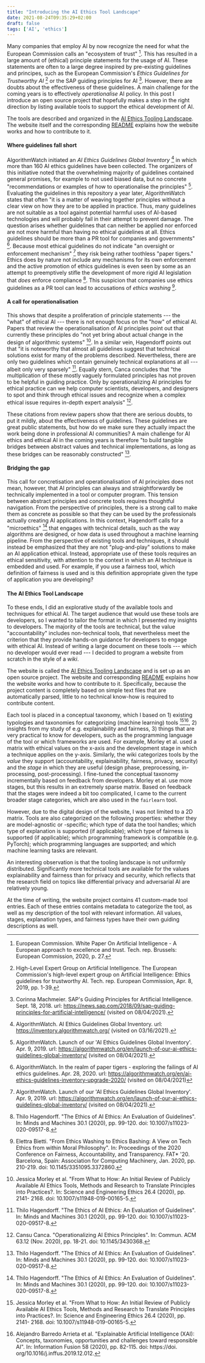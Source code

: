 ```yaml
---
title: "Introducing the AI Ethics Tool Landscape"
date: 2021-08-24T09:35:29+02:00
draft: false
tags: ['AI', 'ethics']
---
```


Many companies that employ AI by now recognize the need for what the European Commission calls an "ecosystem of trust" [^7].
This has resulted in a large amount of (ethical) principle statements for the usage of AI.
These statements are often to a large degree inspired by pre-existing guidelines and principes, such as the European Commission's *Ethics Guidelines for Trustworthy AI* [^9] or the SAP guiding principles for AI [^10].
However, there are doubts about the effectiveness of these guidelines.
A main challenge for the coming years is to effectively *operationalise* AI policy.
In this post I introduce an open source project that hopefully makes a step in the right direction by listing available tools to support the ethical development of AI.

The tools are described and organized in the [AI Ethics Tooling Landscape](https://edwinwenink.github.io/ai-ethics-tool-landscape/).
The website itself and the corresponding [README](https://github.com/EdwinWenink/ai-ethics-tool-landscape/blob/main/README.md) explains how the website works and how to contribute to it.

#### Where guidelines fall short

AlgorithmWatch initiated an *AI Ethics Guidelines Global Inventory*
[^1] in which more than 160 AI ethics guidelines have been
collected. The organizers of this initiative noted that the overwhelming
majority of guidelines contained general promises, for example to not
used biased data, but no concrete "recommendations or examples of how to
operationalise the principles" [^3]. Evaluating the
guidelines in this repository a year later, AlgorithmWatch states that
often "it is a matter of weaving together principles without a clear
view on how they are to be applied in practice. Thus, many guidelines
are not suitable as a tool against potential harmful uses of AI-based
technologies and will probably fail in their attempt to prevent damage.
The question arises whether guidelines that can neither be applied nor
enforced are not more harmful than having no ethical guidelines at all.
Ethics guidelines should be more than a PR tool for companies and
governments" [^2]. Because most ethical guidelines do
not indicate "an oversight or enforcement mechanism"
[^3] they risk being rather toothless "paper tigers."
Ethics does by nature not include any mechanisms for its own enforcement
and the active promotion of ethics guidelines is even seen by some as an
attempt to preemptively stifle the development of more rigid AI
legislation that *does* enforce compliance [^8].
This suspicion that companies use ethics guidelines as a PR tool can
lead to accusations of *ethics washing* [^5].

#### A call for operationalisation

This shows that despite a proliferation of principle statements --- the
"what" of ethical AI --- there is not enough focus on the "how" of
ethical AI. Papers that review the operationalisation of AI principles point out that currently these principles do "not yet bring
about actual change in the design of algorithmic systems" [^11].
In a similar vein, Hagendorff points out that "it is
noteworthy that almost all guidelines suggest that technical solutions
exist for many of the problems described. Nevertheless, there are only
two guidelines which contain genuinely technical explanations at all ---
albeit only very sparsely" [^8]. Equally stern,
Canca concludes that "the multiplication of these mostly vaguely
formulated principles has not proven to be helpful in guiding practice.
Only by operationalizing AI principles for ethical practice can we help
computer scientists, developers, and designers to spot and think through
ethical issues and recognize when a complex ethical issue requires
in-depth expert analysis" [^6].

These citations from review papers show that there are serious doubts,
to put it mildly, about the effectiveness of guidelines. These
guidelines are great public statements, but how do we make sure they
actually impact the work being done in professional AI communities? A
main challenge for AI ethics and ethical AI in the coming years is
therefore "to build tangible bridges between abstract values and
technical implementations, as long as these bridges can be reasonably
constructed" [^8].

#### Bridging the gap

This call for concretisation and operationalisation of AI principles
does not mean, however, that AI principles can always and
straightforwardly be technically implemented in a tool or computer
program. 
This tension between abstract principles and concrete tools requires thoughtful navigation. 
From the perspective of principles, there is a strong call to make them as concrete as possible so that they can
be used by the professionals actually creating AI applications. In this
context, Hagendorff calls for a "microethics" [^8]
that engages with technical details, such as the way algorithms are
designed, or how data is used throughout a machine learning pipeline.
From the perspective of existing tools and techniques, it should instead
be emphasized that they are not "plug-and-play" solutions to make an AI
application ethical. Instead, appropriate use of these tools requires an
ethical sensitivity, with attention to the context in which an AI
technique is embedded and used. For example, if you use a fairness tool,
which definition of fairness is used and is this definition appropriate
given the type of application you are developing?

#### The AI Ethics Tool Landscape

To these ends, I did an explorative study of the available tools and techniques for ethical AI. 
The target audience that would use these tools are developers, so I
wanted to tailor the format in which I presented my insights to
developers. The majority of the tools are technical, but the value
"accountability" includes non-technical tools, that nevertheless meet
the criterion that they provide hands-on guidance for developers to
engage with ethical AI. Instead of writing a large document on these
tools --- which no developer would ever read --- I decided to program a
website from scratch in the style of a *wiki*.

The website is called the [AI Ethics Tooling Landscape](https://edwinwenink.github.io/ai-ethics-tool-landscape/) and is set up as an open source project. 
The website and corresponding [README](https://github.com/EdwinWenink/ai-ethics-tool-landscape/blob/main/README.md) explains how the website works and how to contribute to it.
Specifically, because the project content is completely based on simple text files that are automatically parsed, little to no technical know-how is required to contribute content.

Each tool is placed in a conceptual taxonomy, which I based on 1)
existing typologies and taxonomies for categorizing (machine learning)
tools [^11][^4], 2) insights from my study of
e.g. explainability and fairness, 3) things that are very practical to
know for developers, such as the programming language of the tool or
which frameworks are used. For example, Morley et al. used a matrix with
ethical values on the x-axis and the development stage in which a
technique applies on the y-axis. Similarly, the wiki categorizes tools
by the *value* they support (accountability, explainability, fairness,
privacy, security) and the *stage* in which they are useful (design
phase, preprocessing, in-processing, post-processing). I fine-tuned the conceptual taxonomy incrementally based on feedback from developers.
Morley et al. use more stages, but this results in
an extremely sparse matrix. Based on feedback that the stages were
indeed a bit too complicated, I came to the current broader stage
categories, which are also used in the `fairlearn` tool.

However, due to the digital design of the website, I was not limited to
a 2D matrix. Tools are also categorized on the following properties:
whether they are model-agnostic or -specific; which type of data the
tool handles; which type of explanation is supported (if applicable);
which type of fairness is supported (if applicable); which programming
framework is compatible (e.g. PyTorch); which programming languages are
supported; and which machine learning tasks are relevant.

An interesting observation is that the tooling landscape is not
uniformly distributed. Significantly more technical tools are available
for the values explainability and fairness than for privacy and
security, which reflects that the research field on topics like
differential privacy and adversarial AI are relatively young.

At the time of writing, the website project contains 41
custom-made tool entries. Each of these entries contains metadata to
categorize the tool, as well as my description of the tool with relevant
information. All values, stages, explanation types, and fairness types
have their own guiding descriptions as well. 


[^1]: AlgorithmWatch. AI Ethics Guidelines Global Inventory. url: https://inventory.algorithmwatch.org/ (visited on 03/16/2021).
[^2]: AlgorithmWatch. In the realm of paper tigers - exploring the failings of AI ethics guidelines. Apr. 28, 2020. url: https://algorithmwatch.org/en/ai-ethics-guidelines-inventory-upgrade-2020/ (visited on 08/04/2021)
[^3]: AlgorithmWatch. Launch of our 'AI Ethics Guidelines Global Inventory'. Apr. 9, 2019. url: https://algorithmwatch.org/en/launch-of-our-ai-ethics-guidelines-global-inventory/ (visited on 08/04/2021).
[^4]: Alejandro Barredo Arrieta et al. "Explainable Artificial Intelligence (XAI): Concepts, taxonomies, opportunities and challenges toward responsible AI". In: Information Fusion 58 (2020), pp. 82-115. doi: https://doi.
org/10.1016/j.inffus.2019.12.012.
[^5]: Elettra Bietti. "From Ethics Washing to Ethics Bashing: A View on Tech Ethics from within Moral Philosophy". In: Proceedings of the 2020 Conference on Fairness, Accountability, and Transparency. FAT* '20. Barcelona, Spain: Association for Computing Machinery, Jan. 2020, pp. 210-219. doi: 10.1145/3351095.3372860.
[^6]: Cansu Canca. "Operationalizing AI Ethics Principles". In: Commun. ACM 63.12 (Nov. 2020), pp. 18-21. doi: 10.1145/3430368.
[^7]: European Commission. White Paper On Artificial Intelligence - A European approach to excellence and trust. Tech. rep. Brussels: European Commission, 2020, p. 27.
[^8]: Thilo Hagendorff. "The Ethics of AI Ethics: An Evaluation of Guidelines". In: Minds and Machines 30.1 (2020), pp. 99-120. doi: 10.1007/s11023-020-09517-8.
[^9]: High-Level Expert Group on Artificial Intelligence. The European Commission's high-level expert group on Artificial Intelligence: Ethics guidelines for trustworthy AI. Tech. rep. European Commission, Apr. 8, 2019, pp. 1-39.
[^10]: Corinna Machmeier. SAP's Guiding Principles for Artificial Intelligence. Sept. 18, 2018. url: https://news.sap.com/2018/09/sap-guiding-principles-for-artificial-intelligence/ (visited on 08/04/2021).
[^11]: Jessica Morley et al. "From What to How: An Initial Review of Publicly Available AI Ethics Tools, Methods and Research to Translate Principles into Practices?. In: Science and Engineering Ethics 26.4 (2020), pp. 2141- 2168. doi: 10.1007/s11948-019-00165-5.
